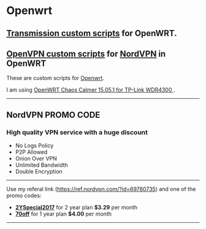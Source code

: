 # Openwrt

## [Transmission custom scripts](../../../transmission/) for OpenWRT.

## [OpenVPN custom scripts](../../../openvpnfornordvpn/) for [NordVPN](https://ref.nordvpn.com/?id=69780735) in OpenWRT

These are custom scripts for [Openwrt](http://www.openwrt.org). 

I am using [OpenWRT Chaos Calmer 15.05.1 for TP-Link WDR4300 ](https://wiki.openwrt.org/toh/tp-link/tl-wdr4300).

---
## NordVPN PROMO CODE
### High quality VPN service with a huge discount
- No Logs Policy
- P2P Allowed
- Onion Over VPN
- Unlimited Bandwidth
- Double Encryption
---

Use my referal link (https://ref.nordvpn.com/?id=69780735) and one of the promo codes:
- [**2YSpecial2017**](https://ref.nordvpn.com/?id=69780735) for 2 year plan **$3.29** per month
- [**70off**](https://ref.nordvpn.com/?id=69780735) for 1 year plan **$4.00** per month
---
